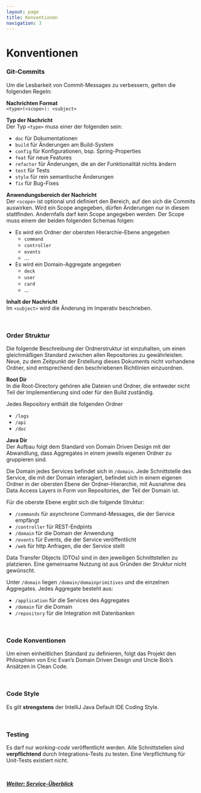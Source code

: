 ```yaml
---
layout: page
title: Konventionen
navigation: 3
---
```


# Konventionen

### Git-Commits

Um die Lesbarkeit von Commit-Messages zu verbessern, gelten die folgenden Regeln:

**Nachrichten Format**  
`<type>(<scope>): <subject>`

**Typ der Nachricht**  
Der Typ `<type>` muss einer der folgenden sein:
- `doc` für Dokumentationen
- `build` für Änderungen am Build-System
- `config` für Konfigurationen, bsp. Spring-Properties
- `feat` für neue Features
- `refactor` für Änderungen, die an der Funktionalität nichts ändern
- `test` für Tests
- `style` für rein semantische Änderungen
- `fix` für Bug-Fixes

**Anwendungsbereich der Nachricht**  
Der `<scope>` ist optional und definiert den Bereich, auf den sich die Commits auswirken.
Wird ein Scope angegeben, dürfen Änderungen nur in diesem stattfinden. Andernfalls darf kein Scope angegeben werden.
Der Scope muss einem der beiden folgenden Schemas folgen:

- Es wird ein Ordner der obersten Hierarchie-Ebene angegeben
    - `command`
    - `controller`
    - `events`
    - ...
- Es wird ein Domain-Aggregate angegeben
    - `deck`
    - `user`
    - `card`
    - ...

**Inhalt der Nachricht**  
Im `<subject>` wird die Änderung im Imperativ beschrieben.

<br/>

### Order Struktur

Die folgende Beschreibung der Ordnerstruktur ist einzuhalten, um einen gleichmäßigen Standard zwischen allen Repositories zu gewährleisten. Neue, zu dem Zeitpunkt der Erstellung dieses Dokuments nicht vorhandene Ordner, sind entsprechend den beschriebenen Richtlinien einzuordnen.

**Root Dir**  
In die Root-Directory gehören alle Dateien und Ordner, die entweder nicht Teil der Implementierung sind oder für den Build zuständig.  

Jedes Repository enthält die folgenden Ordner
- `/logs`
- `/api`
- `/doc`

**Java Dir**  
Der Aufbau folgt dem Standard von Domain Driven Design mit der Abwandlung, dass Aggregates in einem jeweils eigenen Ordner zu gruppieren sind.

Die Domain jedes Services befindet sich in `/domain`. Jede Schnittstelle des Service, die mit der Domain interagiert, befindet sich in einem eigenen Ordner in der obersten Ebene der Ordner-Hierarchie, mit Ausnahme des Data Access Layers in Form von Repositories, der Teil der Domain ist.

Für die oberste Ebene ergibt sich die folgende Struktur:
- `/commands` für asynchrone Command-Messages, die der Service empfängt
- `/controller` für REST-Endpints
- `/domain` für die Domain der Anwendung
- `/events` für Events, die der Service veröffentlicht
- `/web` für http Anfragen, die der Service stellt

Data Transfer Objects (DTOs) sind in den jeweiligen Schnittstellen zu platzieren. Eine gemeinsame Nutzung ist aus Gründen der Struktur nicht gewünscht.

Unter `/domain` liegen `/domain/domainprimitives` und die einzelnen Aggregates. Jedes Aggregate besteht aus:
- `/application` für die Services des Aggregates
- `/domain` für die Domain
- `/repository` für die Integration mit Datenbanken

<br/>

### Code Konventionen

Um einen einheitlichen Standard zu definieren, folgt das Projekt den Philosphien von Eric Evan’s Domain Driven Design und Uncle Bob’s Ansätzen in Clean Code.

<br/>

### Code Style

Es gilt **strengstens** der IntelliJ Java Default IDE Coding Style.

<br/>

### Testing

Es darf nur *working-code* veröffentlicht werden. Alle Schnittstellen sind **verpflichtend** durch Integrations-Tests zu testen. Eine Verpflichtung für Unit-Tests existiert nicht.

<br/>

[***Weiter: Service-Überblick***](/srscs-doc/service-overview.html)